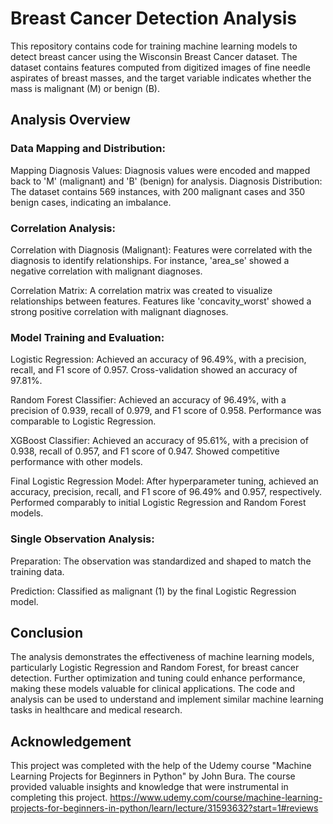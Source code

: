 # Breast Cancer Detection Analysis

This repository contains code for training machine learning models to detect breast cancer using the Wisconsin Breast Cancer dataset. The dataset contains features computed from digitized images of fine needle aspirates of breast masses, and the target variable indicates whether the mass is malignant (M) or benign (B).

## Analysis Overview

### Data Mapping and Distribution:

Mapping Diagnosis Values: Diagnosis values were encoded and mapped back to 'M' (malignant) and 'B' (benign) for analysis.
Diagnosis Distribution: The dataset contains 569 instances, with 200 malignant cases and 350 benign cases, indicating an imbalance.

### Correlation Analysis:

Correlation with Diagnosis (Malignant): Features were correlated with the diagnosis to identify relationships. For instance, 'area_se' showed a negative correlation with malignant diagnoses.

Correlation Matrix: A correlation matrix was created to visualize relationships between features. Features like 'concavity_worst' showed a strong positive correlation with malignant diagnoses.

### Model Training and Evaluation:

Logistic Regression: Achieved an accuracy of 96.49%, with a precision, recall, and F1 score of 0.957. Cross-validation showed an accuracy of 97.81%.

Random Forest Classifier: Achieved an accuracy of 96.49%, with a precision of 0.939, recall of 0.979, and F1 score of 0.958. Performance was comparable to Logistic Regression.

XGBoost Classifier: Achieved an accuracy of 95.61%, with a precision of 0.938, recall of 0.957, and F1 score of 0.947. Showed competitive performance with other models.

Final Logistic Regression Model: After hyperparameter tuning, achieved an accuracy, precision, recall, and F1 score of 96.49% and 0.957, respectively. Performed comparably to initial Logistic Regression and Random Forest models.

### Single Observation Analysis:

Preparation: The observation was standardized and shaped to match the training data.

Prediction: Classified as malignant (1) by the final Logistic Regression model.


## Conclusion

The analysis demonstrates the effectiveness of machine learning models, particularly Logistic Regression and Random Forest, for breast cancer detection. Further optimization and tuning could enhance performance, making these models valuable for clinical applications. The code and analysis can be used to understand and implement similar machine learning tasks in healthcare and medical research.

## Acknowledgement
This project was completed with the help of the Udemy course "Machine Learning Projects for Beginners in Python" by John Bura. The course provided valuable insights and knowledge that were instrumental in completing this project. https://www.udemy.com/course/machine-learning-projects-for-beginners-in-python/learn/lecture/31593632?start=1#reviews





